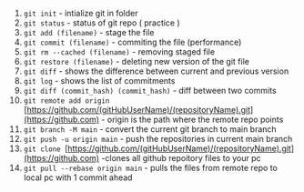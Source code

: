 1. `git init` - intialize git in folder
2. `git status` - status of git repo  ( practice )
3. `git add (filename)` - stage the file 
4. `git commit (filename)` - commiting the file (performance) 
6. `git rm --cached (filename)` - removing staged file
7. `git restore (filename)` - deleting new version of the git file
8. `git diff` - shows the difference between current and previous version
9. `git log` - shows the list of commitments
10. `git diff (commit_hash) (commit_hash)` - diff between two commits 
11. `git remote add origin `[https://github.com/(gitHubUserName)/(repositoryName).git](https://github.com) - origin is the path where the remote repo points
12. `git branch -M main` - convert the current git branch to main branch
13. `git push -u origin main` - push the repositories in current main branch
14. `git clone `[https://github.com/(gitHubUserName)/(repositoryName).git](https://github.com) -clones all github repoitory files to your pc
15. `git pull --rebase origin main` - pulls the files from remote repo to local pc with 1 commit ahead
